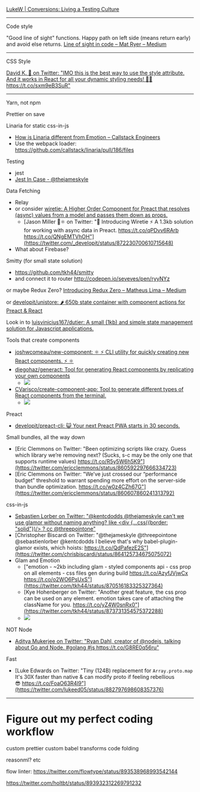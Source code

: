
[LukeW \| Conversions: Living a Testing Culture](https://www.lukew.com/ff/entry.asp?1978)

---

Code style

"Good line of sight" functions. Happy path on left side (means return early) and avoid else returns. [Line of sight in code – Mat Ryer – Medium](https://medium.com/@matryer/line-of-sight-in-code-186dd7cdea88)

---

CSS Style

[David K\. 🎹 on Twitter: "IMO this is the best way to use the style attribute\. And it works in React for all your dynamic styling needs\! 🎨💯 https://t\.co/sxm9eB3SuR"](https://twitter.com/DavidKPiano/status/938387555032227841)

---

Yarn, not npm

Prettier on save

Linaria for static css-in-js
- [How is Linaria different from Emotion – Callstack Engineers](https://blog.callstack.io/how-is-linaria-different-from-emotion-42e420a3984f)
- Use the webpack loader: https://github.com/callstack/linaria/pull/186/files

Testing
- jest
- [Jest In Case \- @thejameskyle](http://thejameskyle.com/jest-in-case.html)

Data Fetching
- Relay
- or consider [wiretie: A Higher Order Component for Preact that resolves (async) values from a model and passes them down as props.](https://github.com/synacor/wiretie)
  - [Jason Miller 🦊⚛ on Twitter: "📣 Introducing Wiretie ⚡️ A 1.3kb solution for working with async data in Preact. https://t.co/qPDvv6RArb https://t.co/QNgEMTVhOH"](https://twitter.com/_developit/status/872230700610715648)
- What about Firebase?

Smitty (for small state solution)
- https://github.com/tkh44/smitty
- and connect it to router http://codepen.io/seveves/pen/ryyNYz

or maybe Redux Zero? [Introducing Redux Zero – Matheus Lima – Medium](https://medium.com/@matheusml/introducing-redux-zero-bea42214c7ee)

or [developit/unistore: 🌶 650b state container with component actions for Preact & React](https://github.com/developit/unistore)

Look in to [luisvinicius167/dutier: A small (1kb) and simple state management solution for Javascript applications.](https://github.com/luisvinicius167/dutier?utm_source=mobilewebweekly&utm_medium=email)

Tools that create components
- [joshwcomeau/new\-component: ⚛ ⚡ CLI utility for quickly creating new React components\. ⚡ ⚛](https://github.com/joshwcomeau/new-component?utm_source=reactnl&utm_medium=email)
- [diegohaz/generact: Tool for generating React components by replicating your own components](https://github.com/diegohaz/generact)
  - ![](https://user-images.githubusercontent.com/3068563/27687316-bb5bd832-5cac-11e7-9761-c489e5a3a9f0.gif)
- [CVarisco/create\-component\-app: Tool to generate different types of React components from the terminal\.](https://github.com/CVarisco/create-component-app)
  - ![](https://user-images.githubusercontent.com/7335613/27760854-9ff86b54-5e51-11e7-8ad0-3289d9b3ebc3.gif)

Preact
- [developit/preact-cli: 😺 Your next Preact PWA starts in 30 seconds.](https://github.com/developit/preact-cli)

Small bundles, all the way down
- [Eric Clemmons on Twitter: "Been optimizing scripts like crazy. Guess which library we’re removing next? (Sucks, s-c may be the only one that supports runtime values) https://t.co/R5y5W6h5K9"](https://twitter.com/ericclemmons/status/860592297666334723)
- [Eric Clemmons on Twitter: "We’ve just crossed our “performance budget” threshold to warrant spending more effort on the server-side than bundle optimization. https://t.co/w0z4CZh67G"](https://twitter.com/ericclemmons/status/860607860241313792)

css-in-js
- [Sebastien Lorber on Twitter: "@kentcdodds @thejameskyle can't we use glamor without naming anything? like <div {...css({border: "solid"})/> ? cc @threepointone"](https://twitter.com/sebastienlorber/status/864124126763646978)
- [Christopher Biscardi on Twitter: "@thejameskyle @threepointone @sebastienlorber @kentcdodds I believe that's why babel-plugin-glamor exists, which hoists: https://t.co/QdPafezE2S"](https://twitter.com/chrisbiscardi/status/864125734675075072)
- Glam and Emotion
  - ["emotion - ~2kb including glam - styled components api - css prop on all elements - css files gen during build https://t.co/AzyfJVjwCx https://t.co/o2WO6PsUxS"](https://twitter.com/tkh44/status/870516183325327364)
  - [Kye Hohenberger on Twitter: "Another great feature, the css prop can be used on any element. emotion takes care of attaching the className for you. https://t.co/yZ4W0snRx0"](https://twitter.com/tkh44/status/873731354575372288)
  - ![](https://pbs.twimg.com/media/DCAdkGAUIAE-LO2.jpg)

NOT Node
- [Aditya Mukerjee on Twitter: "Ryan Dahl, creator of @nodejs, talking about Go and Node\. \#golang \#js https://t\.co/G8RE0q56ru"](https://twitter.com/chimeracoder/status/903444020218736645)

Fast
- [Luke Edwards on Twitter: "Tiny (124B) replacement for `Array.proto.map` It's 30X faster than native & can modify proto if feeling rebellious 😎 https://t.co/FoaO63R4l9"](https://twitter.com/lukeed05/status/882797698608357376)


---

# Figure out my perfect coding workflow
custom prettier
custom babel transforms
code folding

reasonml?
etc

flow linter: https://twitter.com/flowtype/status/893538968993542144

https://twitter.com/holtbt/status/893932312269791232